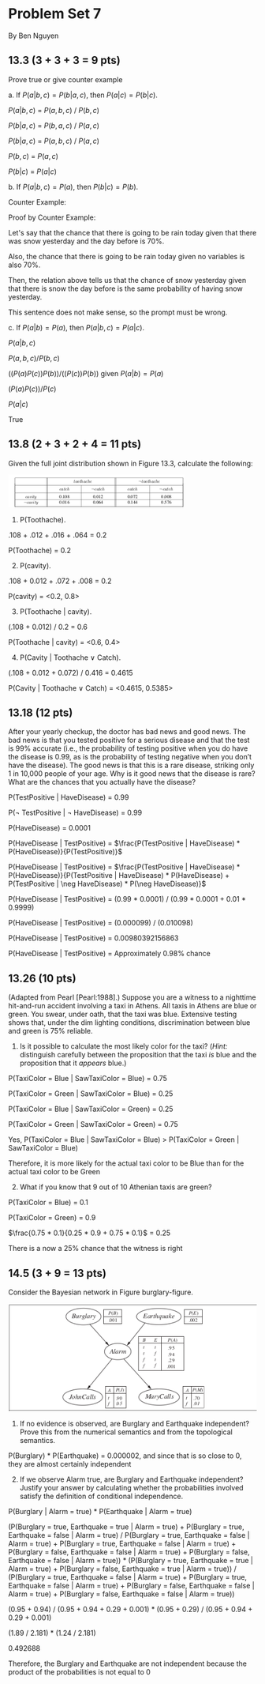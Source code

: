 # Problem Set 7

By Ben Nguyen

## 13.3 (3 + 3 + 3 = 9 pts)

Prove true or give counter example

a. If $P(a | b, c) = P(b | a, c)$, then $P(a | c) = P (b | c)$.

$P(a | b, c)$ = $P(a, b, c)$ / $P(b, c)$

$P(b | a, c)$ = $P(b, a, c)$ / $P(a, c)$

$P(b | a, c)$ = $P(a, b, c)$ / $P(a, c)$

$P(b, c)$ = $P(a, c)$

$P(b | c)$ = $P(a | c)$

b. If $P(a | b, c) = P(a)$, then $P(b | c) = P(b)$.

Counter Example:

Proof by Counter Example:

Let's say that the chance that there is going to be rain today given that there was snow yesterday and the day before is 70%.

Also, the chance that there is going to be rain today given no variables is also 70%.

Then, the relation above tells us that the chance of snow yesterday given that there is snow the day before is the same probability
of having snow yesterday.

This sentence does not make sense, so the prompt must be wrong.

c. If $P(a | b) = P(a)$, then $P(a | b, c) = P(a | c)$.

$P(a | b, c)$

$P(a, b, c) / P(b, c)$

$((P(a) P(c)) P(b)) / ((P(c)) P(b))$ given $P(a | b) = P(a)$

$(P(a) P(c)) / P(c)$

$P(a | c)$

True

## 13.8 (2 + 3 + 2 + 4 = 11 pts)

Given the full joint distribution shown in Figure 13.3, calculate the following:

![](../pic/toothachecavity.png)

1. P(Toothache).

.108 + .012 + .016 + .064 = 0.2

P(Toothache) = 0.2

2. P(cavity).

.108 + 0.012 + .072 + .008 = 0.2

P(cavity) = <0.2, 0.8>

3. P(Toothache | cavity).

(.108 + 0.012) / 0.2 = 0.6

P(Toothache | cavity) = <0.6, 0.4>

4. P(Cavity | Toothache ∨ Catch).

(.108 + 0.012 + 0.072) / 0.416 = 0.4615

P(Cavity | Toothache ∨ Catch) = <0.4615, 0.5385>

## 13.18 (12 pts)

After your yearly checkup, the doctor has bad news and good news. The bad news is that you tested positive for a serious disease and that the test is 99% accurate (i.e., the probability of testing positive when you do have the disease is 0.99, as is the probability of testing negative when you don’t have the disease). The good news is that this is a rare disease, striking only 1 in 10,000 people of your age. Why is it good news that the disease is rare? What are the chances that you actually have the disease?

P(TestPositive | HaveDisease) = 0.99

P($\neg$ TestPositive | $\neg$ HaveDisease) = 0.99

P(HaveDisease) = 0.0001

P(HaveDisease | TestPositive) = $\frac{P(TestPositive | HaveDisease) * P(HaveDisease)}{P(TestPositive)}$

P(HaveDisease | TestPositive) = $\frac{P(TestPositive | HaveDisease) * P(HaveDisease)}{P(TestPositive | HaveDisease) * P(HaveDisease) + P(TestPositive | \neg HaveDisease) * P(\neg HaveDisease)}$

P(HaveDisease | TestPositive) = (0.99 * 0.0001) / (0.99 * 0.0001 + 0.01 * 0.9999)

P(HaveDisease | TestPositive) = (0.000099) / (0.010098)

P(HaveDisease | TestPositive) = 0.00980392156863

P(HaveDisease | TestPositive) = Approximately 0.98% chance

## 13.26 (10 pts)

(Adapted from Pearl [Pearl:1988].) Suppose you are a witness to a nighttime hit-and-run accident involving a taxi in Athens. All taxis in Athens are blue or green. You swear, under oath, that the taxi was blue. Extensive testing shows that, under the dim lighting conditions, discrimination between blue and green is 75% reliable.

1. Is it possible to calculate the most likely color for the taxi? (*Hint:* distinguish carefully between the proposition that the taxi *is* blue and the proposition that it *appears* blue.)

P(TaxiColor = Blue | SawTaxiColor = Blue) = 0.75

P(TaxiColor = Green | SawTaxiColor = Blue) = 0.25

P(TaxiColor = Blue | SawTaxiColor = Green) = 0.25

P(TaxiColor = Green | SawTaxiColor = Green) = 0.75

Yes, P(TaxiColor = Blue | SawTaxiColor = Blue) \> P(TaxiColor = Green | SawTaxiColor = Blue)

Therefore, it is more likely for the actual taxi color to be Blue than for the actual taxi color to be Green

2. What if you know that 9 out of 10 Athenian taxis are green?

P(TaxiColor = Blue) = 0.1

P(TaxiColor = Green) = 0.9

$\frac{0.75 * 0.1}{0.25 * 0.9 + 0.75 * 0.1}$ = 0.25

There is a now a 25% chance that the witness is right

## 14.5 (3 + 9 = 13 pts)

Consider the Bayesian network in Figure burglary-figure.

![](../pic/Bgraph.png)

1. If no evidence is observed, are Burglary and Earthquake independent? Prove this from the numerical semantics and from the topological semantics.

P(Burglary) * P(Earthquake) = 0.000002, and since that is so close to 0, they are almost certainly independent

2. If we observe Alarm true, are Burglary and Earthquake independent? Justify your answer by calculating whether the probabilities involved satisfy the definition of conditional independence.

P(Burglary | Alarm = true) * P(Earthquake | Alarm = true)

(P(Burglary = true, Earthquake = true | Alarm = true) + P(Burglary = true, Earthquake = false | Alarm = true)
/
P(Burglary = true, Earthquake = false | Alarm = true) + P(Burglary = true, Earthquake = false | Alarm = true) + P(Burglary = false, Earthquake = false | Alarm = true) + P(Burglary = false, Earthquake = false | Alarm = true))
*
(P(Burglary = true, Earthquake = true | Alarm = true) + P(Burglary = false, Earthquake = true | Alarm = true))
/
(P(Burglary = true, Earthquake = false | Alarm = true) + P(Burglary = true, Earthquake = false | Alarm = true) + P(Burglary = false, Earthquake = false | Alarm = true) + P(Burglary = false, Earthquake = false | Alarm = true))

(0.95 + 0.94)
/
(0.95 + 0.94 + 0.29 + 0.001)
*
(0.95 + 0.29)
/
(0.95 + 0.94 + 0.29 + 0.001)

(1.89 / 2.181) * (1.24 / 2.181)

0.492688

Therefore, the Burglary and Earthquake are not independent because the product of the probabilities is not equal to 0

